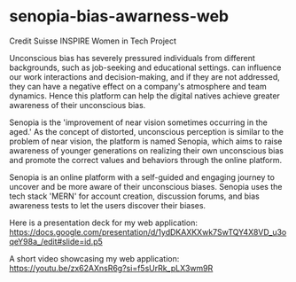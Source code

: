 # senopia-bias-awarness-web
Credit Suisse INSPIRE Women in Tech Project

Unconscious bias has severely pressured individuals from different backgrounds, such as job-seeking and educational settings. can influence our work interactions and decision-making, 
and if they are not addressed, they can have a negative effect on a company's atmosphere and team dynamics. 
Hence this platform can help the digital natives achieve greater awareness of their unconscious bias.

Senopia is the 'improvement of near vision sometimes occurring in the aged.' As the concept of distorted, unconscious perception is similar to the problem of near vision, 
the platform is named Senopia, which aims to raise awareness of younger generations on realizing their own unconscious bias and promote the correct values 
and behaviors through the online platform.

Senopia is an online platform with a self-guided and engaging journey to uncover and be more aware of their unconscious biases. 
Senopia uses the tech stack 'MERN' for account creation, discussion forums, and bias awareness tests to let the users discover their biases.

Here is a presentation deck for my web application:
https://docs.google.com/presentation/d/1ydDKAXKXwk7SwTQY4X8VD_u3oqeY98a_/edit#slide=id.p5

A short video showcasing my web application: https://youtu.be/zx62AXnsR6g?si=f5sUrRk_pLX3wm9R

